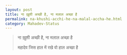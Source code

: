 ```yaml
---
layout: post
title: ना ख़ुशी अच्छी है, ना मलाल अच्छा है 
permalink: na-khushi-acchi-he-na-malal-accha-he.html
category: Mahadev-Status
---
```

> ना ख़ुशी अच्छी है, ना मलाल अच्छा है 
> 
> महादेव जिस हाल में रखे वो हाल अच्छा है 
